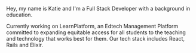 Hey, my name is Katie and I'm a Full Stack Developer with a background in education.

Currently working on LearnPlatform, an Edtech Management Platform committed to expanding equitable access for all students to the teaching and technology that works best for them. Our tech stack includes React, Rails and Elixir.

<!-- 
Tech stack:

Languages:
![NodeJS](https://img.shields.io/badge/node.js-6DA55F?style=flat-square&logo=node.js&logoColor=white)
![JavaScript](https://img.shields.io/badge/javascript-%23323330.svg?style=flat-square&logo=javascript&logoColor=%23F7DF1E)
![CSS3](https://img.shields.io/badge/css3-%231572B6.svg?style=flat-squar&logo=css3&logoColor=white)
![HTML5](https://img.shields.io/badge/html5-%23E34F26.svg?style=flat-square&logo=html5&logoColor=white)

Frameworks:
![React](https://img.shields.io/badge/react-%2320232a.svg?style=flat-square&logo=react&logoColor=%2361DAFB)
![jQuery](https://img.shields.io/badge/jquery-%230769AD.svg?style=flat-square&logo=jquery&logoColor=white)
![Express.js](https://img.shields.io/badge/express.js-%23404d59.svg?style=flat-square&logo=express&logoColor=%2361DAFB)
![Bootstrap](https://img.shields.io/badge/bootstrap-%23563D7C.svg?style=flat-square&logo=bootstrap&logoColor=white)

Databases:
![MongoDB](https://img.shields.io/badge/MongoDB-%234ea94b.svg?style=flat-square&logo=mongodb&logoColor=white)
![MySQL](https://img.shields.io/badge/mysql-%2300f.svg?style=flat-square&logo=mysql&logoColor=white)

Design:
![Adobe Illustrator](https://img.shields.io/badge/Adobe%20illustrator-%23FF9A00.svg?style=flat-square&logo=adobe%20illustrator&logoColor=white)
![Adobe InDesign](https://img.shields.io/badge/Adobe%20InDesign-49021F?style=flat-square&logo=adobeindesign&logoColor=white)
![Adobe Photoshop](https://img.shields.io/badge/Adobe%20photoshop-%2331A8FF.svg?style=flat-square&logo=adobe%20photoshop&logoColor=white)

Other:
![Git](https://img.shields.io/badge/git-%23F05033.svg?style=flat-square&logo=git&logoColor=white)
![Heroku](https://img.shields.io/badge/heroku-%23430098.svg?style=flat-square&logo=heroku&logoColor=white)
![NPM](https://img.shields.io/badge/NPM-%23000000.svg?style=flat-square&logo=npm&logoColor=white)
![Jest](https://img.shields.io/badge/-jest-%23C21325?style=flat-square&logo=jest&logoColor=white) -->
